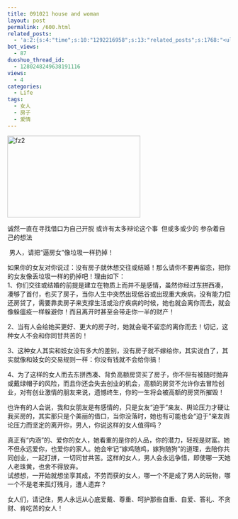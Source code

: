 ```yaml
---
title: 091021 house and woman
layout: post
permalink: /600.html
related_posts:
  - 'a:2:{s:4:"time";s:10:"1292216958";s:13:"related_posts";s:1768:"<ul class="related_post"><li><a href="http://blog.80aj.com/2009/11/26/%e4%bb%96%e6%98%af%e4%b8%aa%e6%b7%b7%e8%9b%8b/" title="他是个混蛋?">他是个混蛋?</a></li><li><a href="http://blog.80aj.com/2009/10/24/091024-%e7%94%b7%e4%ba%ba%e4%b8%8e%e5%a5%b3%e4%ba%ba%e4%b9%8b%e9%97%b4%e7%9a%84%e5%8c%ba%e5%88%ab/" title="091024 男人与女人之间的区别">091024 男人与女人之间的区别</a></li><li><a href="http://blog.80aj.com/2010/07/05/100705-%e5%8d%96/" title="100705 卖">100705 卖</a></li><li><a href="http://blog.80aj.com/2010/06/22/100622-%e6%a3%8b%e5%ad%90/" title="100622 棋子">100622 棋子</a></li><li><a href="http://blog.80aj.com/2010/05/11/100511-%e7%88%b1%e6%83%85%ef%bc%8c%e6%98%af%e5%a5%a2%e4%be%88%e5%93%81/" title="100511 爱情，是奢侈品">100511 爱情，是奢侈品</a></li><li><a href="http://blog.80aj.com/2010/04/24/100424-%e5%a4%b1%e6%84%8f%e7%94%b7%e5%a5%b3/" title="100424 失意男女">100424 失意男女</a></li><li><a href="http://blog.80aj.com/2010/03/14/100314-%e8%bf%99%e4%ba%9b%e5%b9%b4%ef%bc%8c%e8%bf%99%e4%ba%9b%e4%ba%8b/" title="100314 这些年，这些事">100314 这些年，这些事</a></li><li><a href="http://blog.80aj.com/2009/11/23/%e6%8a%8a%e5%a5%b9%e5%bd%93%e5%a5%b3%e7%8e%8b%e5%b0%b1%e5%af%b9%e4%ba%86/" title="把她当女王就对了">把她当女王就对了</a></li><li><a href="http://blog.80aj.com/2009/11/22/%e4%b8%ba%e5%95%a5%e8%a6%81%e7%bb%99%e5%a5%b3%e4%ba%ba%e5%93%ad%e6%b3%a3%e7%9a%84%e6%9c%ba%e4%bc%9a%e5%91%a2/" title="为啥要给女人哭泣的机会呢">为啥要给女人哭泣的机会呢</a></li><li><a href="http://blog.80aj.com/2009/11/22/%e9%ab%98%e8%b7%9f%e9%9e%8b%e7%9a%84%e8%af%b1%e6%83%91/" title="高跟鞋的诱惑">高跟鞋的诱惑</a></li></ul>";}'
bot_views:
  - 87
duoshuo_thread_id:
  - 1280248249638191116
views:
  - 4
categories:
  - Life
tags:
  - 女人
  - 房子
  - 爱情
---
```

[<img class="aligncenter size-medium wp-image-601" title="fz2" src="http://www.80aj.com/wp-content/uploads/2009/10/fz2-300x185.jpg" alt="fz2" width="300" height="185" />][1]

诚然一直在寻找借口为自己开脱 或许有太多辩论这个事  但或多或少的 参杂着自己的想法

 男人，请把“逼房女”像垃圾一样扔掉！

如果你的女友对你说过：没有房子就休想交往或结婚！那么请你不要再留恋，把你的女友像丢垃圾一样的扔掉吧！理由如下：  
1、你们交往或结婚的前提是建立在物质上而并不是感情，虽然你经过东拼西凑，凑够了首付，也买了房子，当你人生中突然出现低谷或出现重大疾病，没有能力偿还房贷了，需要靠卖房子来支撑生活或治疗疾病的时候，她也就会离你而去，就会像躲瘟疫一样躲避你！而且离开时甚至会带走你一半的财产！

2、当有人会给她买更好、更大的房子时，她就会毫不留恋的离你而去！切记，这种女人不会和你同甘共苦的！

3、这种女人其实和妓女没有多大的差别，没有房子就不嫁给你，其实说白了，其实就像和妓女的交易规则一样：你没有钱就不会给你搞！

4、为了这样的女人而去东拼西凑、背负高额房贷买了房子，你不但有被随时抛弃或戴绿帽子的风险，而且你还会失去创业的机会，高额的房贷不允许你去冒险创业，对有创业激情的朋友来说，遗憾终生，你的一生将会被高额的房贷所摧毁！

也许有的人会说，我和女朋友是有感情的，只是女友“迫于”亲友、舆论压力才硬让我买房的，其实那只是个美丽的借口，当你没落时，她也有可能也会“迫于”亲友舆论压力而坚定的离开你，男人，你说这样的女人值得吗？

真正有“内涵”的、爱你的女人，她看重的是你的人品，你的潜力，轻视是财富。她不但永远爱你，也爱你的家人。她会牢记“嫁鸡随鸡，嫁狗随狗”的道理，去陪你共同创业，一起打拼，一切同甘共苦。这样的女人，男人会永远争惜，即使哪一天她人老珠黄，也舍不得放弃。  
试想想，一开始就想坐享其成，不劳而获的女人，哪一个不是成了男人的玩物，哪一个不是老来孤灯残月，遭人遗弃？

女人们，请记住，男人永远从心底爱戴、尊重、呵护那些自重、自爱、答礼、不贪财、肯吃苦的女人！

 [1]: http://www.80aj.com/wp-content/uploads/2009/10/fz2.jpg